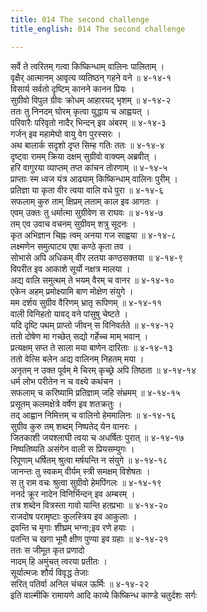 ```yaml
---
title: 014 The second challenge
title_english: 014 The second challenge

---
```


<div class="audioEmbed"  caption="श्रीराम-हरिसीताराममूर्ति-घनपाठिभ्यां वचनम्" src="https://archive.org/download/Ramayana-recitation-Sriram-harisItArAmamUrti-Ghanapaati-v2/Kanda_4/Kanda_4_KSK-014-Valinam_Prathi_Yudhdha_Ahvanam.mp3"></div>

सर्वे ते त्वरितम् गत्वा किष्किन्धाम् वालिनः पालिताम् ।  
वृक्षैर् आत्मानम् आवृत्य व्यतिष्ठन् गहने वने ॥ ४-१४-१  
विसार्य सर्वतो दृष्टिम् कानने कानन प्रियः ।  
सुग्रीवो विपुल ग्रीवः क्रोधम् आहारयद् भृशम् ॥ ४-१४-२  
ततः तु निनदम् घोरम् कृत्वा युद्धाय च आह्वयत् ।  
परिवारैः परिवृतो नादैर् भिन्दन् इव अंबरम् ॥ ४-१४-३  
गर्जन् इव महामेघो वायु वेग पुरस्सरः ।  
अथ बालार्क सदृशो दृप्त सिम्ह गतिः ततः ॥ ४-१४-४  
दृष्ट्वा रामम् क्रिया दक्षम् सुग्रीवो वाक्यम् अब्रवीत् ।  
हरि वागुरया व्याप्तम् तप्त कांचन तोरणाम् ॥ ४-१४-५  
प्राप्ताः स्म ध्वज यंत्र आढ्याम् किष्किन्धाम् वालिनः पुरीम् ।  
प्रतिज्ञा या कृता वीर त्वया वालि वधे पुरा ॥ ४-१४-६  
सफलाम् कुरु ताम् क्षिप्रम् लताम् काल इव आगतः ।  
एवम् उक्तः तु धर्मात्मा सुग्रीवेण स राघवः ॥ ४-१४-७  
तम् एव उवाच वचनम् सुग्रीवम् शत्रु सूदनः ।  
कृत अभिज्ञान चिह्नः त्वम् अनया गज साह्वया ॥ ४-१४-८  
लक्ष्मणेन समुत्पाट्य एषा कण्ठे कृता तव ।  
सोभासे अपि अधिकम् वीर लतया कण्ठसक्तया ॥ ४-१४-९  
विपरीत इव आकाशे सूर्यो नक्षत्र मालया ।  
अद्य वालि समुत्थम् ते भयम् वैरम् च वानर ॥ ४-१४-१०  
एकेन अहम् प्रमोक्ष्यामि बाण मोक्षेण संयुगे ।  
मम दर्शय सुग्रीव वैरिणम् भ्रातृ रूपिणम् ॥ ४-१४-११  
वाली विनिहतो यावद् वने पांसुषु चेष्टते ।  
यदि दृष्टि पथम् प्राप्तो जीवन् स विनिवर्तते ॥ ४-१४-१२  
ततो दोषेण मा गच्छेत् सद्यो गर्हेच्च माम् भवान् ।  
प्रत्यक्षम् सप्त ते साला मया बाणेन दारिताः ॥ ४-१४-१३  
ततो वेत्सि बलेन अद्य वालिनम् निहतम् मया ।  
अनृतम् न उक्त पूर्वम् मे चिरम् कृच्छ्रे अपि तिष्ठता ॥ ४-१४-१४  
धर्म लोभ परीतेन न च वक्ष्ये कथंचन ।  
सफलाम् च करिष्यामि प्रतिज्ञाम् जहि संभ्रमम् ॥ ४-१४-१५  
प्रसूतम् कलमक्षेत्रे वर्षेण इव शतक्रतुः ।  
तद् आह्वान निमित्तम् च वालिनो हेममालिनः ॥ ४-१४-१६  
सुग्रीव कुरु तम् शब्दम् निष्पतेद् येन वानरः ।  
जितकाशी जयश्लाघी त्वया च अधर्षितः पुरात् ॥ ४-१४-१७  
निष्पतिष्यति असंगेन वाली स प्रियसम्युगः ।  
रिपूणाम् धर्षितम् श्रुत्वा मर्षयन्ति न संयुगे ॥ ४-१४-१८  
जानन्तः तु स्वकम् वीर्यम् स्त्री समक्षम् विशेषतः ।  
स तु राम वचः श्रुत्वा सुग्रीवो हेमपिंगलः ॥ ४-१४-१९  
ननर्द क्रूर नादेन विनिर्भिन्दन् इव अम्बरम् ।  
तत्र शब्देन वित्रस्ता गावो यान्ति हतप्रभाः ॥ ४-१४-२०  
राजदोष परामृष्टाः कुलस्त्रिय इव आकुलाः ।  
द्रवन्ति च मृगाः शीघ्रम् भग्ना;इव रणे हयाः ।  
पतन्ति च खगा भूमौ क्षीण पुण्या इव ग्रहाः ॥ ४-१४-२१  
ततः स जीमूत कृत प्रणादो  
नादम् हि अमुंचत् त्वरया प्रतीतः ।  
सूर्यात्मजः शौर्य विवृद्ध तेजाः  
सरित् पतिर्वा अनिल चंचल ऊर्मिः ॥ ४-१४-२२  
इति वाल्मीकि रामायणे आदि काव्ये किष्किन्ध काण्डे चतुर्दशः सर्गः